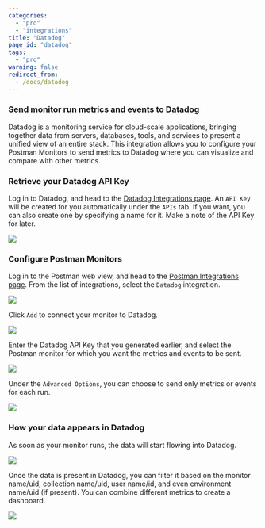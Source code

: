 ```yaml
---
categories:
  - "pro"
  - "integrations"
title: "Datadog"
page_id: "datadog"
tags: 
  - "pro"
warning: false
redirect_from:
  - /docs/datadog
---
```


### Send monitor run metrics and events to Datadog

Datadog is a monitoring service for cloud-scale applications, bringing together data from servers, databases, tools, and services to present a unified view of an entire stack. This integration allows you to configure your Postman Monitors to send metrics to Datadog where you can visualize and compare with other metrics.

### Retrieve your Datadog API Key

Log in to Datadog, and head to the [Datadog Integrations page](https://app.datadoghq.com/account/settings#api). An `API Key` will be created for you automatically under the `APIs` tab. If you want, you can also create one by specifying a name for it. Make a note of the API Key for later.

![](https://s3.amazonaws.com/postman-static-getpostman-com/postman-docs/58830948.png)

### Configure Postman Monitors

Log in to the Postman web view, and head to the [Postman Integrations page](https://app.getpostman.com/dashboard/integrations). From the list of integrations, select the `Datadog` integration.

![](https://s3.amazonaws.com/postman-static-getpostman-com/postman-docs/58831030.png)

Click `Add` to connect your monitor to Datadog.

![](https://s3.amazonaws.com/postman-static-getpostman-com/postman-docs/58831091.png)

Enter the Datadog API Key that you generated earlier, and select the Postman monitor for which you want the metrics and events to be sent.

![](https://s3.amazonaws.com/postman-static-getpostman-com/postman-docs/58831130.png)

Under the `Advanced Options`, you can choose to send only metrics or events for each run.

![](https://s3.amazonaws.com/postman-static-getpostman-com/postman-docs/58831195.png)

### How your data appears in Datadog

As soon as your monitor runs, the data will start flowing into Datadog. 

![](https://s3.amazonaws.com/postman-static-getpostman-com/postman-docs/58831748.png)

Once the data is present in Datadog, you can filter it based on the monitor name/uid, collection name/uid, user name/id, and even environment name/uid (if present). You can combine different metrics to create a dashboard.

![](https://s3.amazonaws.com/postman-static-getpostman-com/postman-docs/58831776.png)
